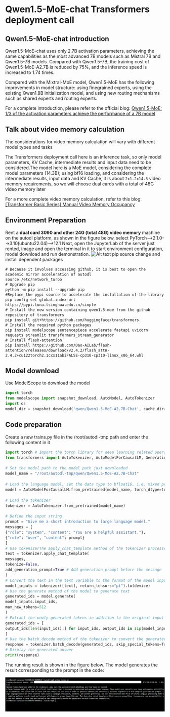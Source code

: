 # Qwen1.5-MoE-chat Transformers deployment call
## Qwen1.5-MoE-chat introduction
Qwen1.5-MoE-chat uses only 2.7B activation parameters, achieving the same capabilities as the most advanced 7B models such as Mistral 7B and Qwen1.5-7B models. Compared with Qwen1.5-7B, the training cost of Qwen1.5-MoE-A2.7B is reduced by 75%, and the inference speed is increased to 1.74 times.

Compared with the Mixtral-MoE model, Qwen1.5-MoE has the following improvements in model structure: using finegrained experts, using the existing Qwen1.8B initialization model, and using new routing mechanisms such as shared experts and routing experts.

For a complete introduction, please refer to the official blog: [Qwen1.5-MoE: 1/3 of the activation parameters achieve the performance of a 7B model](https://qwenlm.github.io/zh/blog/qwen-moe/)

## Talk about video memory calculation
The considerations for video memory calculation will vary with different model types and tasks

The Transformers deployment call here is an inference task, so only model parameters, KV Cache, intermediate results and input data need to be considered.The model here is a MoE model, considering the complete model parameters (14.3B); using bf16 loading, and considering the intermediate results, input data and KV Cache, it is about `2x1.2x14.3` video memory requirements, so we will choose dual cards with a total of 48G video memory later

For a more complete video memory calculation, refer to this blog: [[Transformer Basic Series] Manual Video Memory Occupancy](https://zhuanlan.zhihu.com/p/648924115)
## Environment Preparation
Rent a **dual card 3090 and other 24G (total 48G) video memory** machine on the autodl platform, as shown in the figure below, select PyTorch-->2.1.0-->3.10(ubuntu22.04)-->12.1
Next, open the JupyterLab of the server just rented, image and open the terminal in it to start environment configuration, model download and run demonstration. 
![Alt ​​text](images/image-1.png)
pip source change and install dependent packages
```shell
# Because it involves accessing github, it is best to open the academic mirror acceleration of autodl
source /etc/network_turbo
# Upgrade pip
python -m pip install --upgrade pip
#Replace the pypi source to accelerate the installation of the library
pip config set global.index-url https://pypi.tuna.tsinghua.edu.cn/simple
# Install the new version containing qwen1.5-moe from the github repository of transformers
pip install git+https://github.com/huggingface/transformers
# Install the required python packages
pip install modelscope sentencepiece accelerate fastapi uvicorn requests streamlit transformers_stream_generator
# Install flash-attention
pip install https://github.com/Dao-AILab/flash-attention/releases/download/v2.4.2/flash_attn-2.4.2+cu122torch2.1cxx11abiFALSE-cp310-cp310-linux_x86_64.whl
```
## Model download
Use ModelScope to download the model
```python
import torch
from modelscope import snapshot_download, AutoModel, AutoTokenizer
import os
model_dir = snapshot_download('qwen/Qwen1.5-MoE-A2.7B-Chat', cache_dir='/root/autodl-tmp', revision='master')
```
## Code preparation
Create a new trains.py file in the /root/autodl-tmp path and enter the following content in it
```python
import torch # Import the torch library for deep learning related operations
from transformers import AutoTokenizer, AutoModelForCausalLM, GenerationConfig # The three classes are used to load the tokenizer, load the causal language model, and load the generation configuration respectively

# Set the model path to the model path just downloaded
model_name = "/root/autodl-tmp/qwen/Qwen1.5-MoE-A2.7B-Chat"

# Load the language model, set the data type to bfloat16, i.e. mixed precision format, to optimize performance and reduce video memory usage, set the inference device to `auto` to automatically select the best device for inference, if no GPU is available, it may fall back to the CPU
model = AutoModelForCausalLM.from_pretrained(model_name, torch_dtype=torch.bfloat16, device_map="auto")

# Load the tokenizer
tokenizer = AutoTokenizer.from_pretrained(model_name)

# Define the input string
prompt = "Give me a short introduction to large language model."
messages = [
{"role": "system", "content": "You are a helpful assistant."},
{"role": "user", "content": prompt}
]
# Use tokenizerThe apply_chat_template method of the tokenizer processes messages and converts the format
text = tokenizer.apply_chat_template(
messages,
tokenize=False,
add_generation_prompt=True # Add generation prompt before the message
)
# Convert the text in the text variable to the format of the model input, specifying the returned tensor as a PyTorch tensor ("pt")
model_inputs = tokenizer([text], return_tensors="pt").to(device)
# Use the generate method of the model to generate text
generated_ids = model.generate(
model_inputs.input_ids,
max_new_tokens=512
)
# Extract the newly generated tokens in addition to the original input from the generated ID
generated_ids = [
output_ids[len(input_ids):] for input_ids, output_ids in zip(model_inputs.input_ids, generated_ids)
]
# Use the batch_decode method of the tokenizer to convert the generated token ID back to text
response = tokenizer.batch_decode(generated_ids, skip_special_tokens=True)[0]
# Display the generated answer
print(response)
```
The running result is shown in the figure below. The model generates the result corresponding to the prompt in the code:

![alt text](images/image-2.png)